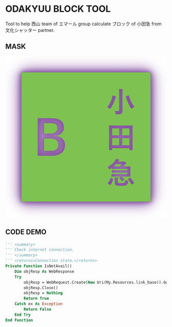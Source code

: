 # ODAKYUU BLOCK TOOL
Tool to help 西山 team of エマール group calculate ブロック of 小田急 from 文化シャッター partner.

## MASK
<p align="center">
<img src="https://raw.githubusercontent.com/Tynab/Odakyuu-Block/main/pic/0.png"></img>
</p>

## CODE DEMO
```vb
''' <summary>
''' Check internet connection.
''' </summary>
''' <returns>Connection state.</returns>
Private Function IsNetAvail()
    Dim objResp As WebResponse
    Try
        objResp = WebRequest.Create(New Uri(My.Resources.link_base)).GetResponse
        objResp.Close()
        objResp = Nothing
        Return True
    Catch ex As Exception
        Return False
    End Try
End Function
```